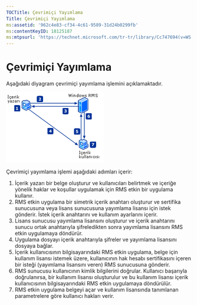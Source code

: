 ```yaml
---
TOCTitle: Çevrimiçi Yayımlama
Title: Çevrimiçi Yayımlama
ms:assetid: '962c4e83-cf34-4c61-9589-31d24b0299fb'
ms:contentKeyID: 18125187
ms:mtpsurl: 'https://technet.microsoft.com/tr-tr/library/Cc747694(v=WS.10)'
---
```


Çevrimiçi Yayımlama
===================

Aşağıdaki diyagram çevrimiçi yayımlama işlemini açıklamaktadır.

![](/security-updates/images/Cc747694.897e47b6-fffe-4b11-bc9f-be58539b9f19(WS.10).gif)

Çevrimiçi yayımlama işlemi aşağıdaki adımları içerir:

1.  İçerik yazarı bir belge oluşturur ve kullanıcıları belirtmek ve içeriğe yönelik haklar ve koşullar uygulamak için RMS etkin bir uygulama kullanır.
2.  RMS etkin uygulama bir simetrik içerik anahtarı oluşturur ve sertifika sunucusuna veya lisans sunucusuna yayımlama lisansı için istek gönderir. İstek içerik anahtarını ve kullanım ayarlarını içerir.
3.  Lisans sunucusu yayımlama lisansını oluşturur ve içerik anahtarını sunucu ortak anahtarıyla şifreledikten sonra yayımlama lisansını RMS etkin uygulamaya döndürür.
4.  Uygulama dosyayı içerik anahtarıyla şifreler ve yayımlama lisansını dosyaya bağlar.
5.  İçerik kullanıcısının bilgisayarındaki RMS etkin uygulama, belge için kullanım lisansı istemek üzere, kullanıcının hak hesabı sertifikasını içeren bir isteği (yayımlama lisansını veren) RMS sunucusuna gönderir.
6.  RMS sunucusu kullanıcının kimlik bilgilerini doğrular. Kullanıcı başarıyla doğrulanırsa, bir kullanım lisansı oluşturulur ve bu kullanım lisansı içerik kullanıcısının bilgisayarındaki RMS etkin uygulamaya döndürülür.
7.  RMS etkin uygulama belgeyi açar ve kullanım lisansında tanımlanan parametrelere göre kullanıcı hakları verir.
